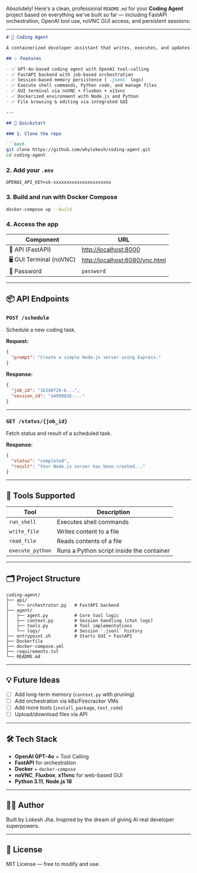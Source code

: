 Absolutely! Here's a clean, professional `README.md` for your **Coding Agent** project based on everything we've built so far — including FastAPI orchestration, OpenAI tool use, noVNC GUI access, and persistent sessions:

---

````markdown
# 🧠 Coding Agent

A containerized developer assistant that writes, executes, and updates code through OpenAI's function calling. It supports shell commands, file I/O, Python code execution, persistent memory via sessions, and a browser-accessible GUI terminal using noVNC.

## ✨ Features

- ✅ GPT-4o-based coding agent with OpenAI tool-calling
- ✅ FastAPI backend with job-based orchestration
- ✅ Session-based memory persistence (`.jsonl` logs)
- ✅ Execute shell commands, Python code, and manage files
- ✅ GUI terminal via noVNC + Fluxbox + x11vnc
- ✅ Dockerized environment with Node.js and Python
- ✅ File browsing & editing via integrated GUI

---

## 🚀 Quickstart

### 1. Clone the repo

```bash
git clone https://github.com/whylokesh/coding-agent.git
cd coding-agent
````

### 2. Add your `.env`

```env
OPENAI_API_KEY=sk-xxxxxxxxxxxxxxxxxxxxxx
```

### 3. Build and run with Docker Compose

```bash
docker-compose up --build
```

### 4. Access the app

| Component                | URL                                                              |
| ------------------------ | ---------------------------------------------------------------- |
| 🧠 API (FastAPI)         | [http://localhost:8000](http://localhost:8000)                   |
| 🖥️ GUI Terminal (noVNC) | [http://localhost:6080/vnc.html](http://localhost:6080/vnc.html) |
| 🔐 Password              | `password`                                                       |

---

## 📦 API Endpoints

### `POST /schedule`

Schedule a new coding task.

**Request:**

```json
{
  "prompt": "Create a simple Node.js server using Express."
}
```

**Response:**

```json
{
  "job_id": "1b3d8f26-b...",
  "session_id": "a4998816-..."
}
```

---

### `GET /status/{job_id}`

Fetch status and result of a scheduled task.

**Response:**

```json
{
  "status": "completed",
  "result": "Your Node.js server has been created..."
}
```

---

## 🧰 Tools Supported

| Tool             | Description                               |
| ---------------- | ----------------------------------------- |
| `run_shell`      | Executes shell commands                   |
| `write_file`     | Writes content to a file                  |
| `read_file`      | Reads contents of a file                  |
| `execute_python` | Runs a Python script inside the container |

---

## 🗂️ Project Structure

```
coding-agent/
├── api/
│   └── orchestrator.py   # FastAPI backend
├── agent/
│   ├── agent.py          # Core tool logic
│   ├── context.py        # Session handling (chat logs)
│   ├── tools.py          # Tool implementations
│   └── logs/             # Session `.jsonl` history
├── entrypoint.sh         # Starts GUI + FastAPI
├── Dockerfile
├── docker-compose.yml
├── requirements.txt
└── README.md
```

---

## 💡 Future Ideas

* [ ] Add long-term memory (`context.py` with pruning)
* [ ] Add orchestration via k8s/Firecracker VMs
* [ ] Add more tools (`install_package`, `test_code`)
* [ ] Upload/download files via API

---

## 🛠️ Tech Stack

* **OpenAI GPT-4o** + Tool Calling
* **FastAPI** for orchestration
* **Docker** + `docker-compose`
* **noVNC**, **Fluxbox**, **x11vnc** for web-based GUI
* **Python 3.11**, **Node.js 18**

---

## 🧑‍💻 Author

Built by Lokesh Jha. Inspired by the dream of giving AI real developer superpowers.

---

## 📜 License

MIT License — free to modify and use.

```

